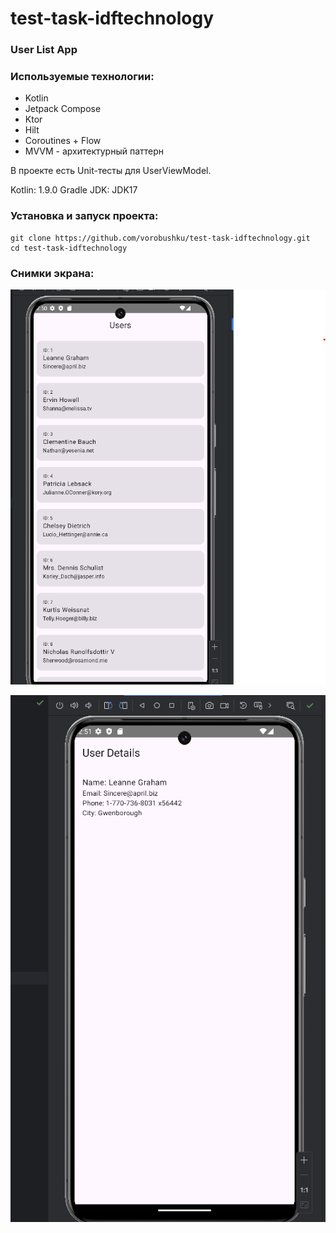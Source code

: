 # test-task-idftechnology

### User List App
### Используемые технологии:
- Kotlin
- Jetpack Compose
- Ktor
- Hilt
- Coroutines + Flow
- MVVM - архитектурный паттерн

В проекте есть Unit-тесты для UserViewModel.

Kotlin: 1.9.0
Gradle JDK: JDK17

### Установка и запуск проекта:

```
git clone https://github.com/vorobushku/test-task-idftechnology.git
cd test-task-idftechnology
```

### Снимки экрана:
![Users](https://github.com/vorobushku/test-task-idftechnology/blob/main/1.png)

![User Details](https://github.com/vorobushku/test-task-idftechnology/blob/main/2.png)

